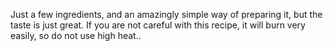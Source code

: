 Just a few ingredients, and an amazingly simple way of preparing it, but the taste is just great. If you are not careful with this recipe, it will burn very easily, so do not use high heat..
